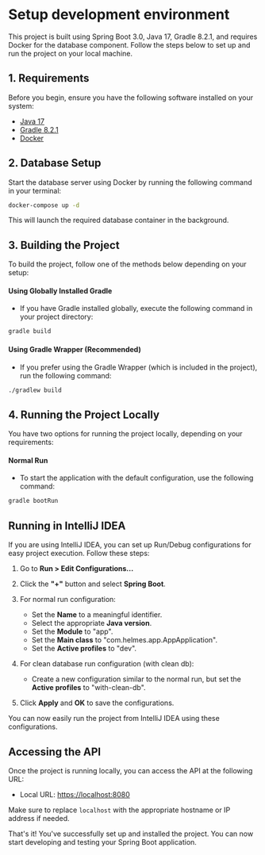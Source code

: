 # Setup development environment

This project is built using Spring Boot 3.0, Java 17, Gradle 8.2.1, and requires Docker for the database component. Follow the steps below to set up and run the project on your local machine.

## 1. Requirements
Before you begin, ensure you have the following software installed on your system:

- [Java 17](https://www.oracle.com/java/technologies/javase-downloads.html)
- [Gradle 8.2.1](https://gradle.org/install/)
- [Docker](https://docs.docker.com/get-docker/)

## 2. Database Setup

Start the database server using Docker by running the following command in your terminal:

```bash
docker-compose up -d
```
This will launch the required database container in the background.

## 3. Building the Project

To build the project, follow one of the methods below depending on your setup:

#### Using Globally Installed Gradle

- If you have Gradle installed globally, execute the following command in your project directory:

```bash
gradle build
```

#### Using Gradle Wrapper (Recommended)
- If you prefer using the Gradle Wrapper (which is included in the project), run the following command:

```bash
./gradlew build
```

## 4. Running the Project Locally

You have two options for running the project locally, depending on your requirements:

#### Normal Run

- To start the application with the default configuration, use the following command:

```bash
gradle bootRun
```

## Running in IntelliJ IDEA

If you are using IntelliJ IDEA, you can set up Run/Debug configurations for easy project execution. Follow these steps:

1. Go to **Run > Edit Configurations...**

2. Click the **"+"** button and select **Spring Boot**.

3. For normal run configuration:
    - Set the **Name** to a meaningful identifier.
    - Select the appropriate **Java version**.
    - Set the **Module** to "app".
    - Set the **Main class** to "com.helmes.app.AppApplication".
    - Set the **Active profiles** to "dev".

4. For clean database run configuration (with clean db):
    - Create a new configuration similar to the normal run, but set the **Active profiles** to "with-clean-db".

5. Click **Apply** and **OK** to save the configurations.

You can now easily run the project from IntelliJ IDEA using these configurations.

## Accessing the API

Once the project is running locally, you can access the API at the following URL:

- Local URL: [https://localhost:8080](https://localhost:8080)

Make sure to replace `localhost` with the appropriate hostname or IP address if needed.

That's it! You've successfully set up and installed the project. You can now start developing and testing your Spring Boot application.